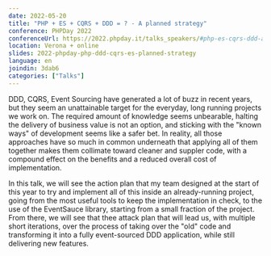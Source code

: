 ```yaml
---
date: 2022-05-20
title: "PHP + ES + CQRS + DDD = ? - A planned strategy"
conference: PHPDay 2022
conferenceUrl: https://2022.phpday.it/talks_speakers/#php-es-cqrs-ddd-an-integrated-strategy
location: Verona + online
slides: 2022-phpday-php-ddd-cqrs-es-planned-strategy
language: en
joindin: 3dab6
categories: ["Talks"]
---
```

DDD, CQRS, Event Sourcing have generated a lot of buzz in recent years, but they seem an unattainable target for the everyday, long running projects we work on. The required amount of knowledge seems unbearable, halting the delivery of business value is not an option, and sticking with the "known ways" of development seems like a safer bet. In reality, all those approaches have so much in common underneath that applying all of them together makes them collimate toward cleaner and suppler code, with a compound effect on the benefits and a reduced overall cost of implementation. 
<!--more-->

In this talk, we will see the action plan that my team designed at the start of this year to try and implement all of this inside an already-running project, going from the most useful tools to keep the implementation in check, to the use of the EventSauce library, starting from a small fraction of the project. From there, we will see that thee attack plan that will lead us, with multiple short iterations, over the process of taking over the "old" code and transforming it into a fully event-sourced DDD application, while still delivering new features.
